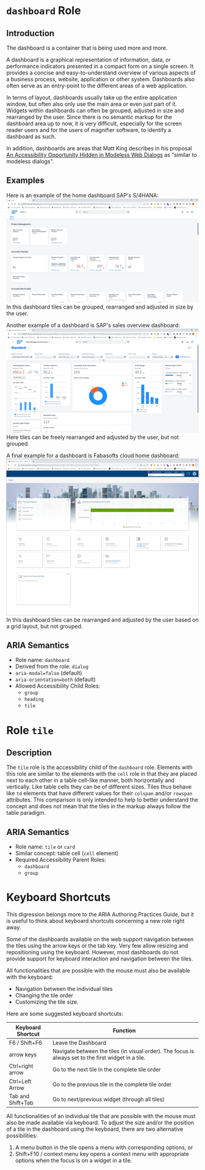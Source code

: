 # `dashboard` Role

## Introduction

The dashboard is a container that is being used more and more.

A dashboard is a graphical representation of information, data, or performance indicators presented in a compact form on a single screen. It provides a concise and easy-to-understand overview of various aspects of a business process, website, application or other system. Dashboards also often serve as an entry-point to the different areas of a web application.

In terms of layout, dashboards usually take up the entire application window, but often also only use the main area or even just part of it. Widgets within dashboards can often be grouped, adjusted in size and rearranged by the user. Since there is no semantic markup for the dashboard area up to now, it is very difficult, especially for the screen reader users and for the users of magnifier software, to identify a dashboard as such. 

In addition, dashboards are areas that Matt King describes in his proposal [An Accessibility Opportunity Hidden in Modeless Web Dialogs](https://gist.github.com/mcking65/11882ebbe2889964c62ab5a16ab528c3) as "similar to modeless dialogs".

## Examples
Here is an example of the home dashboard SAP's S/4HANA:
![Home dashboard of SAP's S/4HANA](SAP-home-dashboard.png)
In this dashboard tiles can be grouped, rearranged and adjusted in size by the user.

Another example of a dashboard is SAP's sales overview dashboard:
![Sales dashboard of SAP's S/4HANA](SAP-sales-overview.png)
Here tiles can be freely rearranged and adjusted by the user, but not grouped.

A final example for a dashboard is Fabasofts cloud home dashboard:
![Fabasoft Cloud Home](HomeDashboard.png)
In this dashboard tiles can be rearranged and adjusted by the user based on a grid layout, but not grouped.

## ARIA Semantics

- Role name: `dashboard`
- Derived from the role: `dialog` 
- `aria-modal=false` (default)
- `aria-orientation=both` (default)
- Allowed Accessibility Child Roles:
   - `group`
   - `heading`
   - `tile`

# Role `tile`

## Description

The `tile` role is the accessibility child of the `dashboard` role. Elements with this role are similar to the elements with the `cell` role in that they are placed next to each other in a table cell-like manner, both horizontally and vertically. Like table cells they can be of different sizes. Tiles thus behave like `td` elements that have different values for their `colspan` and/or `rowspan` attributes. This comparison is only intended to help to better understand the concept and does not mean that the tiles in the markup always follow the table paradigm.

## ARIA Semantics
- Role name: `tile` or `card`
- Similar concept: table cell (`cell` element)
- Required Accessibility Parent Roles: 
   - `dashboard`
   - `group`

# Keyboard Shortcuts

This digression belongs more to the ARIA Authoring Practices Guide, but it is useful to think about keyboard shortcuts concerning a new role right away.

Some of the dashboards available on the web support navigation between the tiles using the arrow keys or the tab key. Very few allow resizing and repositioning using the keyboard. However, most dashboards do not provide support for keyboard interaction and navigation between the tiles.

All functionalities that are possible with the mouse must also be available with the keyboard:

- Navigation between the individual tiles
- Changing the tile order
- Customizing the tile size.

Here are some suggested keyboard shortcuts:

| Keyboard Shortcut | Function |
|------------------|--------------------|
| F6 / Shift+F6 | Leave the Dashboard |
| arrow keys | Navigate between the tiles (in visual order). The focus is always set to the first widget in a tile. |
| Ctrl+right arrow | Go to the next tile in the complete tile order |
| Ctrl+Left Arrow | Go to the previous tile in the complete tile order |
| Tab and Shift+Tab | Go to next/previous widget (through all tiles) |

All functionalities of an individual tile that are possible with the mouse must also be made available via keyboard. To adjust the size and/or the position of a tile in the dashboard using the keyboard, there are two alternative possibilities:

1. A menu button in the tile opens a menu with corresponding options, or
2. Shift+F10 / context menu key opens a context menu with appropriate options when the focus is on a widget in a tile.
